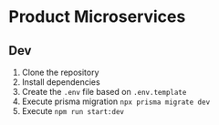 # Product Microservices

## Dev

1. Clone the repository
2. Install dependencies
3. Create the `.env` file based on `.env.template`
4. Execute prisma migration `npx prisma migrate dev`
5. Execute `npm run start:dev`